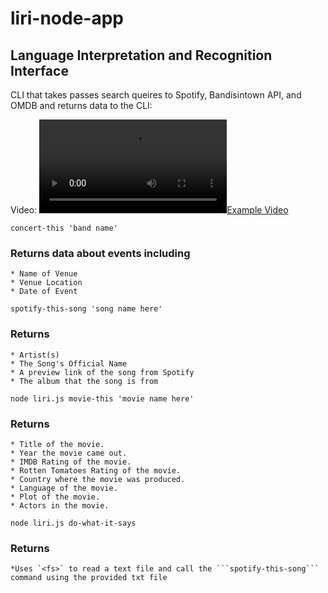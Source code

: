 # liri-node-app

## Language Interpretation and Recognition Interface

CLI that takes passes search queires to Spotify, Bandisintown API, and OMDB and returns data to the CLI:

Video: [![Example Video](Liri-node-app.mov)]( 'Liri-node-app.mov' "Liri-Node-App")

```
concert-this 'band name'
```

### Returns data about events including 
    * Name of Venue
    * Venue Location
    * Date of Event

```
spotify-this-song 'song name here'
```

### Returns 
    * Artist(s)
    * The Song's Official Name
    * A preview link of the song from Spotify
    * The album that the song is from

```
node liri.js movie-this 'movie name here'
```
### Returns
    * Title of the movie.
    * Year the movie came out.
    * IMDB Rating of the movie.
    * Rotten Tomatoes Rating of the movie.
    * Country where the movie was produced.
    * Language of the movie.
    * Plot of the movie.
    * Actors in the movie.

```
node liri.js do-what-it-says
```
### Returns
    *Uses `<fs>` to read a text file and call the ```spotify-this-song``` command using the provided txt file